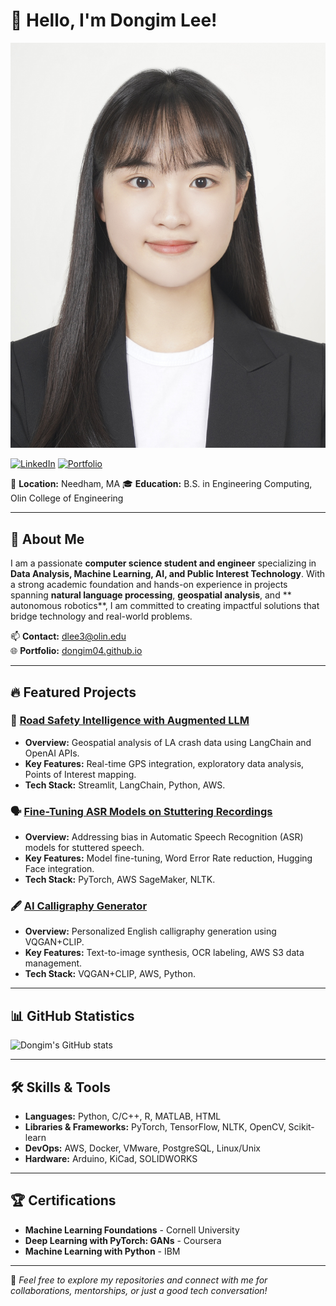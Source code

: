 # 👋 Hello, I'm Dongim Lee!
![Dongim Lee](https://github.com/dongim04/dongim04.github.io/blob/8f2b93a377ba4f15677c1da6948c3ab173df6230/img/profile.JPG)

[![LinkedIn](https://img.shields.io/badge/LinkedIn-Dongim%20Lee-blue?style=flat&logo=linkedin)](https://linkedin.com/in/dongim)
[![Portfolio](https://img.shields.io/badge/Portfolio-Dongim04.github.io-green?style=flat&logo=github)](https://dongim04.github.io)

📍 **Location:** Needham, MA
🎓 **Education:** B.S. in Engineering Computing, Olin College of Engineering

---

## 🚀 About Me
I am a passionate **computer science student and engineer** specializing in **Data Analysis, Machine Learning, AI, and Public Interest Technology**. With a strong academic foundation and hands-on experience in projects spanning **natural language processing**, **geospatial analysis**, and ** autonomous robotics**, I am committed to creating impactful solutions that bridge technology and real-world problems.

📫 **Contact:** dlee3@olin.edu  
🌐 **Portfolio:** [dongim04.github.io](https://dongim04.github.io)

---

## 🔥 Featured Projects

### 📍 **[Road Safety Intelligence with Augmented LLM](https://github.com/Michelin4/Michelin4)**
- **Overview:** Geospatial analysis of LA crash data using LangChain and OpenAI APIs.
- **Key Features:** Real-time GPS integration, exploratory data analysis, Points of Interest mapping.
- **Tech Stack:** Streamlit, LangChain, Python, AWS.

### 🗣️ **[Fine-Tuning ASR Models on Stuttering Recordings](https://github.com/dongim04/stuttered-speech-asr)**
- **Overview:** Addressing bias in Automatic Speech Recognition (ASR) models for stuttered speech.
- **Key Features:** Model fine-tuning, Word Error Rate reduction, Hugging Face integration.
- **Tech Stack:** PyTorch, AWS SageMaker, NLTK.

### 🖋️ **[AI Calligraphy Generator](https://github.com/dongim04/CalligraphyGenerator)**
- **Overview:** Personalized English calligraphy generation using VQGAN+CLIP.
- **Key Features:** Text-to-image synthesis, OCR labeling, AWS S3 data management.
- **Tech Stack:** VQGAN+CLIP, AWS, Python.

---

## 📊 GitHub Statistics
![Dongim's GitHub stats](https://github-readme-stats.vercel.app/api?username=dongim04&show_icons=true&theme=radical)

---

## 🛠️ Skills & Tools

- **Languages:** Python, C/C++, R, MATLAB, HTML
- **Libraries & Frameworks:** PyTorch, TensorFlow, NLTK, OpenCV, Scikit-learn
- **DevOps:** AWS, Docker, VMware, PostgreSQL, Linux/Unix
- **Hardware:** Arduino, KiCad, SOLIDWORKS

---

## 🏆 Certifications
- **Machine Learning Foundations** - Cornell University
- **Deep Learning with PyTorch: GANs** - Coursera
- **Machine Learning with Python** - IBM

---

🌟 _Feel free to explore my repositories and connect with me for collaborations, mentorships, or just a good tech conversation!_

<!--
**dongim04/dongim04** is a ✨ _special_ ✨ repository because its `README.md` (this file) appears on your GitHub profile.

Here are some ideas to get you started:

- 🔭 I’m currently working on ...
- 🌱 I’m currently learning ...
- 👯 I’m looking to collaborate on ...
- 🤔 I’m looking for help with ...
- 💬 Ask me about ...
- 📫 How to reach me: ...
- 😄 Pronouns: ...
- ⚡ Fun fact: ...
-->
